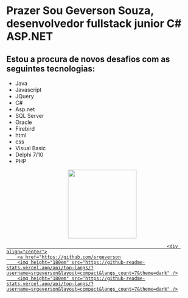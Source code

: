 # Prazer Sou Geverson Souza, desenvolvedor fullstack junior C# ASP.NET
## Estou a procura de novos desafios com as seguintes tecnologias:
- Java
- Javascript
- JQuery
- C#
- Asp.net
- SQL Server
- Oracle
- Firebird
- html
- css
- Visual Basic
- Delphi 7/10
- PHP
<div align="center">
        <a href="https://github.com/srgeverson
        <img height="180em" src="https://github.com/srgeverson" />
        <img height="180em" src="https://github.com/srgeverson" />
</div>

                                                               
                                                               <div align="center">
        <a href="https://github.com/srgeverson
        <img height="180em" src="https://github-readme-stats.vercel.app/api/top-langs/?username=srgeverson&layout=compact&langs_count=7&theme=dark" />
        <img height="180em" src="https://github-readme-stats.vercel.app/api/top-langs/?username=srgeverson&layout=compact&langs_count=7&theme=dark" />
</div>
